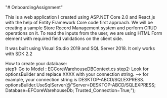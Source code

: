 "# OnboardingAssignment" 

This is a web application I created using ASP.NET Core 2.0 and React.js with the help of Entity Framework Core code first approach. We will be creating a sample Store Record Management system and perform CRUD operations on it. To read the inputs from the user, we are using HTML Form element with required field validations on the client side.

It was built using Visual Studio 2019 and SQL Server 2018. It only works with SDK 2.2

How to create your database:  
step1: Go to Model : ECCoreWarehouseDBContext.cs 
step2: Look for optionsBuilder and replace XXXX with your connection string. 
==> for example, your connection string is DESKTOP-ABCD/SQLEXPRESS. optionsBuilder.UseSqlServer(@"Server=DESKTOP-ABCD/SQLEXPRESS; Database=EFCoreWarehouseDb; Trusted_Connection=True;");
